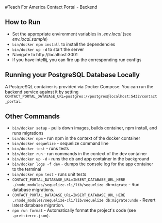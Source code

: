 #Teach For America Contact Portal - Backend

## How to Run

- Set the appropriate environment variables in _.env.local_ (see _env.local.sample_)
- `bin/docker npm install` to install the dependencies
- `bin/docker up -d` to start the server
- Navigate to http://localhost:3001
- If you have intellij, you can fire up the corresponding run configs

## Running your PostgreSQL Database Locally

A PostgreSQL container is provided via Docker Compose. You can run the backend service against it by setting `CONTACT_PORTAL_DATABASE_URL=postgres://postgres@localhost:5432/contact_portal`.

## Other Commands

- `bin/docker setup` - pulls down images, builds container, npm install, and runs migrations
- `bin/docker npm` - run npm in the context of the docker container
- `bin/docker sequelize` - sequelize command line
- `bin/docker test` - runs tests
- `bin/docker run` - run commands in the context of the dev container
- `bin/docker up -d` - runs the db and app container in the background
- `bin/docker logs -f dev` - dumps the console log for the app container to the terminal
- `bin/docker npm test` - runs unit tests
- `CONTACT_PORTAL_DATABASE_URL=INSERT_DATABASE_URL_HERE ./node_modules/sequelize-cli/lib/sequelize db:migrate` - Run database migrations.
- `CONTACT_PORTAL_DATABASE_URL=INSERT_DATABASE_URL_HERE ./node_modules/sequelize-cli/lib/sequelize db:migrate:undo` - Revert latest database migration.
- `npm run format` - Automatically format the project's code (see `.prettierrc.json`).
